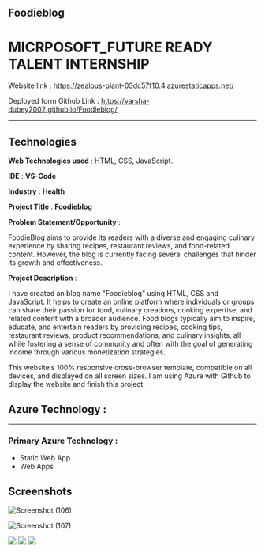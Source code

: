 ## Foodieblog
# MICRPOSOFT_FUTURE READY TALENT INTERNSHIP

Website link : https://zealous-plant-03dc57f10.4.azurestaticapps.net/

Deployed form Github Link : https://varsha-dubey2002.github.io/Foodieblog/

--------------------------------------------------------------------------------------------------
## Technologies
__Web Technologies used__ : HTML, CSS, JavaScript.

__IDE__ : __VS-Code__

__Industry__ : __Health__

__Project Title__ : __Foodieblog__

__Problem Statement/Opportunity__ :

FoodieBlog aims to provide its readers with a diverse and engaging culinary experience by sharing recipes, restaurant reviews, and food-related content. However, the blog is currently facing several challenges that hinder its growth and effectiveness.

__Project Description__ :

I have created an blog name "Foodieblog" using HTML, CSS and JavaScript. It helps to create an online platform where individuals or groups can share their passion for food, culinary creations, cooking expertise, and related content with a broader audience. Food blogs typically aim to inspire, educate, and entertain readers by providing recipes, cooking tips, restaurant reviews, product recommendations, and culinary insights, all while fostering a sense of community and often with the goal of generating income through various monetization strategies.

This websiteis 100% responsive cross-browser template, compatible on all devices, and displayed on all screen sizes. I am using Azure with Github to display the website and finish this project.

## Azure Technology :
------------------------------------------------------------------------------------------------
### Primary Azure Technology :

- Static Web App
- Web Apps


## Screenshots

![Screenshot (106)](https://github.com/Varsha-dubey2002/Foodieblog/assets/120113300/d6bf8a57-51e3-499e-99c1-2637c65d492c)

![Screenshot (107)](https://github.com/Varsha-dubey2002/Foodieblog/assets/120113300/c2ee769f-9dfb-4e37-a53e-d481ba97b20b)

<img src="C:\Users\schir\OneDrive\Desktop\Screenshot (106).png">

<img src="C:\Users\schir\OneDrive\Desktop\Screenshot (107).png">

<img src="C:\Users\schir\OneDrive\Desktop\Screenshot (108).png">
